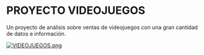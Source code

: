 
# PROYECTO VIDEOJUEGOS

Un proyecto de análisis sobre ventas de videojuegos con una gran cantidad de datos e información.

[![VIDEOJUEGOS.png](https://i.postimg.cc/HxvQVch6/VIDEOJUEGOS.png)](https://postimg.cc/R6f3YF9t)

